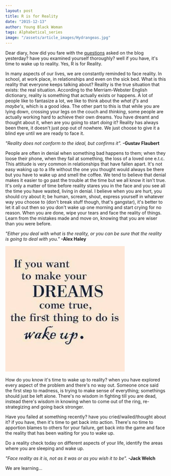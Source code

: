 ```yaml
---
layout: post
title: R is for Reality
date: "2015-12-13"
author: Young Black Woman
tags: Alphabetical_series
image: "/assets/article_images/Hydrangeas.jpg"
---
```


Dear diary, how did you fare with the [questions](http://thediaryoayoungblackwoman.com/2015/12/12/Q-is-for-questions.md) asked on the blog yesterday? have you examined yourself thoroughly? well if you have, it's time to wake up to reality. Yes, R is for Reality.

In many aspects of our lives, we are constantly reminded to face reality. In school, at work place, in relationships and even on the sick bed. What is this reality that everyone keeps talking about? Reality is the true situation that exists: the real situation. According to the Merriam-Webster English dictionary, reality is something that actually exists or happens. A lot of people like to fantasize a lot, we like to think about the *what if's* and *maybe's*, which is a good idea. The other part to this is that while you are lying down, crossing your legs on the couch and *thinking*, some people are actually working hard to achieve their own dreams. You have dreamt and thought about it, when are you going to start *doing* it? Reality has always been there, it doesn't just pop out of nowhere. We just choose to give it a blind eye until we are ready to face it.

*"Reality does not conform to the ideal, but confirms it".* **-Gustav Flaubert**

People are often in denial when something bad happens to them; when they loose their phone, when they fail at something, the loss of a loved one e.t.c. This attitude is very common in relationships that have fallen apart. It's not easy waking up to a life without the one you thought would always be there but you have to wake up and smell the coffee. We tend to believe that denial makes it easier to go past the trouble at the time but we all know it isn't true. It's only a matter of time before reality stares you in the face and you see all the time you have wasted, living in denial. I believe when you are hurt, you should cry about it; be human, scream, shout, express yourself in whatever way you choose to (don't break stuff though, that's gangstar), it's better to let it all out then so you don't wake up one morning and start crying for no reason. When you are done, wipe your tears and face the reality of things. Learn from the mistakes made and move on, knowing that you are wiser than you were before.

*"Either you deal with what is the reality, or you can be sure that the reality is going to deal with you."* **-Alex Haley**

![Reality](/assets/article_images/reality.jpg)

How do you know it's time to wake up to reality? when you have explored every aspect of the problem and there's no way out. Someone once said the first step to madness, is trying to make sense of everything; somethings should just be left alone. There's no wisdom in fighting till you are dead, instead there's wisdom in knowing when to come out of the ring, re-strategizing and going back stronger.

Have you failed at something recently? have you cried/wailed/thought about it? if you have, then it's time to get back into action. There's no time to apportion blames to others for your failure, get back into the game and face the reality that has been waiting for you to wake up.

Do a reality check today on different aspects of your life, identify the areas where you are sleeping and wake up.  

*"Face reality as it is, not as it was or as you wish it to be".* **-Jack Welch**

We are learning...
